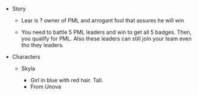   * Story

    * Lear is ? owner of PML and arrogant fool that assures he will win

    * You need to battle 5 PML leaders and win to get all 5 badges. Then, you qualify for PML. Also these leaders can still join your team even tho they leaders. 

  * Characters

    * Skyla

      * Girl in blue with red hair. Tall. 
      * From Unova